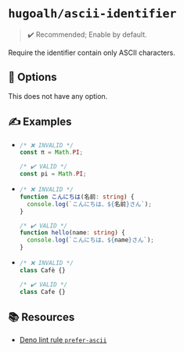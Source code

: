 # `hugoalh/ascii-identifier`

> ✔️ Recommended; Enable by default.

Require the identifier contain only ASCII characters.

## 🔧 Options

This does not have any option.

## ✍️ Examples

- ```ts
  /* ❌ INVALID */
  const π = Math.PI;

  /* ✔️ VALID */
  const pi = Math.PI;
  ```
- ```ts
  /* ❌ INVALID */
  function こんにちは(名前: string) {
    console.log(`こんにちは、${名前}さん`);
  }

  /* ✔️ VALID */
  function hello(name: string) {
    console.log(`こんにちは、${name}さん`);
  }
  ```
- ```ts
  /* ❌ INVALID */
  class Cafè {}

  /* ✔️ VALID */
  class Cafe {}
  ```

## 📚 Resources

- [Deno lint rule `prefer-ascii`](https://docs.deno.com/lint/rules/prefer-ascii/)
